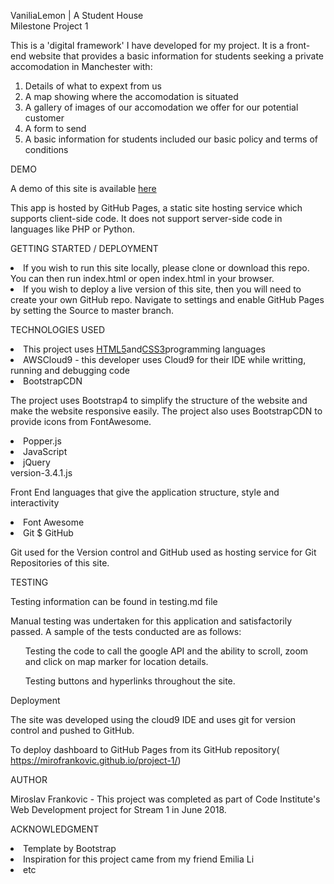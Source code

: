 VaniliaLemon | A Student House 
<br />
Milestone Project 1

This is a 'digital framework' I have developed for my project. It is a front-end website that provides a basic information for students seeking a private accomodation in Manchester with:

1. Details of what to expext from us
2. A map showing where the accomodation is situated
3. A gallery of images of our accomodation we offer for our potential customer
4. A form to send
5. A basic information for students included our basic policy and terms of conditions

DEMO <br />

A demo of this site is available <a href="https://mirofrankovic.github.io/project-1/">here</a>

This app is hosted by GitHub Pages, a static site hosting service which supports client-side code. It does not support server-side code in languages like PHP or Python.

GETTING STARTED / DEPLOYMENT <br />

<li>If you wish to run this site locally, please clone or download this repo. You can then run index.html or open index.html in your browser.</li>
<li>If you wish to deploy a live version of this site, then you will need to create your own GitHub repo. Navigate to settings and enable GitHub Pages by setting the Source to master branch.

TECHNOLOGIES USED <br />

<li>This project uses <a href="https://developer.mozilla.org/en-US/docs/Web/Guide/HTML/HTML5">HTML5</a>and<a href="https://www.w3.org/Style/CSS/">CSS3</a>programming languages</li>

<li>AWSCloud9 - this developer uses Cloud9 for their IDE while writting, running and debugging code</li>

<li>BootstrapCDN</li>

The project uses Bootstrap4 to simplify the structure of the website and make the website responsive easily. The project also uses BootstrapCDN to provide icons from FontAwesome.

<li>Popper.js</li>



<li>JavaScript</li>



<li>jQuery</li>version-3.4.1.js 

Front End languages that give the application structure, style and interactivity

<li>Font Awesome</li>

<li>Git $ GitHub</li>

Git used for the Version control and GitHub used as hosting service for Git Repositories of this site.

TESTING <br />

Testing information can be found in testing.md file

Manual testing was undertaken for this application and satisfactorily passed. A sample of the tests conducted are as follows:

<ul>Testing the code to call the google API and the ability to scroll, zoom and click on map marker for location details. </ul>
<ul>Testing buttons and hyperlinks throughout the site. </ul>

Deployment <br />

The site was developed using the cloud9 IDE and uses git for version control and pushed to GitHub.

To deploy dashboard to GitHub Pages from its GitHub repository( https://mirofrankovic.github.io/project-1/)

AUTHOR <br />

Miroslav Frankovic - This project was completed as part of Code Institute's Web Development project for Stream 1 in June 2018.

ACKNOWLEDGMENT <br />

<li>Template by Bootstrap</li>
<li>Inspiration for this project came from my friend Emilia Li</li>
<li>etc</li>
